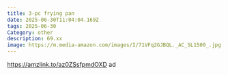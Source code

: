 ```yaml
---
title: 3-pc frying pan
date: 2025-06-30T11:04:04.169Z
tags: 2025-06-30
Category: other
description: 69.xx
image: https://m.media-amazon.com/images/I/71VFq2GJBQL._AC_SL1500_.jpg
---
```

https://amzlink.to/az0ZSsfpmdOXD ad